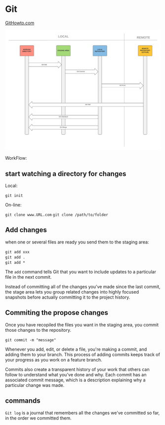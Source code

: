 # Git

[GitHowto.com](https://githowto.com)

![Git workflow](resources/git_workflow.png)

WorkFlow:

## start watching a directory for changes

Local:

`git init`

On-line:

`git clone www.URL.com`
`git clone /path/to/folder`

## Add changes

when one or several files are ready you send them to the staging area:

`git add xxx`<br>
`git add .`<br>
`git add *`<br>

The `add` command tells Git that you want to include updates to a particular file in the next commit.

Instead of committing all of the changes you've made since the last commit, the stage area lets you group related changes into highly focused snapshots before actually committing it to the project history.

## Commiting the propose changes

Once you have recopiled the files you want in the staging area, you commit those changes to the repository.

`git commit -m "message"`

Whenever you add, edit, or delete a file, you're making a commit, and adding them to your branch. This process of adding commits keeps track of your progress as you work on a feature branch.

Commits also create a transparent history of your work that others can follow to understand what you've done and why. Each commit has an associated commit message, which is a description explaining why a particular change was made.

## commands

 `Git log` is a journal that remembers all the changes we've committed so far, in the order we committed them.
